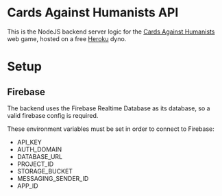 # Cards Against Humanists API

This is the NodeJS backend server logic for the [Cards Against Humanists](https://cards-against-humanist.xyz) web game, hosted on a free [Heroku](https://heroku.com) dyno.

# Setup

## Firebase

The backend uses the Firebase Realtime Database as its database, so a valid firebase config is required.

These environment variables must be set in order to connect to Firebase:

- API_KEY
- AUTH_DOMAIN
- DATABASE_URL
- PROJECT_ID
- STORAGE_BUCKET
- MESSAGING_SENDER_ID
- APP_ID
